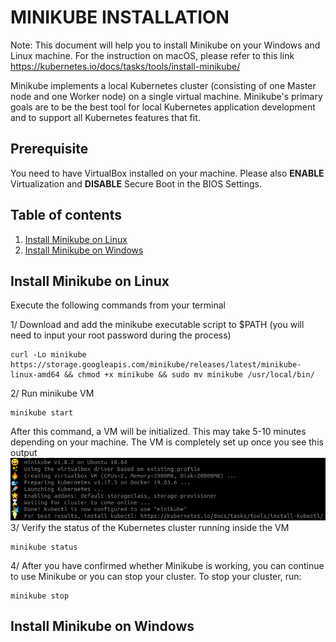 # MINIKUBE INSTALLATION

Note: This document will help you to install Minikube on your Windows and Linux machine. For the instruction on macOS, please refer to this link https://kubernetes.io/docs/tasks/tools/install-minikube/

Minikube implements a local Kubernetes cluster (consisting of one Master node and one Worker node) on a single virtual machine. Minikube's primary goals are to be the best tool for local Kubernetes application development and to support all Kubernetes features that fit.

## Prerequisite
You need to have VirtualBox installed on your machine. Please also **ENABLE** Virtualization and **DISABLE** Secure Boot in the BIOS Settings.

## Table of contents
1. [Install Minikube on Linux](#install-linux)
2. [Install Minikube on Windows](#install-windows)

## Install Minikube on Linux <a name="install-linux"></a>
Execute the following commands from your terminal

1/ Download and add the minikube executable script to $PATH (you will need to input your root password during the process)
```
curl -Lo minikube https://storage.googleapis.com/minikube/releases/latest/minikube-linux-amd64 && chmod +x minikube && sudo mv minikube /usr/local/bin/
```
2/ Run minikube VM
```
minikube start
```
After this command, a VM will be initialized. This may take 5-10 minutes depending on your machine. The VM is completely set up once you see this output
![alt text](https://github.com/Telecom-SudParis/k8s-sdn/blob/master/static/output-linux-minikube-start.png "minikube start output Linux")
3/ Verify the status of the Kubernetes cluster running inside the VM
```
minikube status
```
4/ After you have confirmed whether Minikube is working, you can continue to use Minikube or you can stop your cluster. To stop your cluster, run:
```
minikube stop
```

## Install Minikube on Windows <a name="install-windows"></a>
